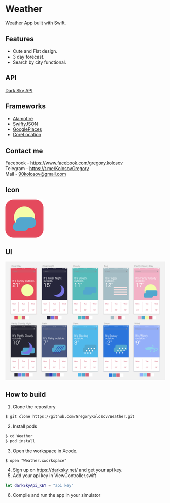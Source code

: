 # Weather
Weather App built with Swift.
## Features
* Cute and Flat design.
* 3 day forecast.
* Search by city functional.
## API
[Dark Sky API](https://darksky.net/)
## Frameworks
* [Alamofire](https://cocoapods.org/pods/Alamofire)
* [SwiftyJSON](https://cocoapods.org/pods/SwiftyJSON)
* [GooglePlaces](https://developers.google.com/places/ios-sdk/autocomplete)
* [CoreLocation](https://developer.apple.com/documentation/corelocation)
## Contact me 
Facebook - https://www.facebook.com/gregory.kolosov
<br>
Telegram - https://t.me/KolosovGregory
<br>
Mail - <90kolosov@gmail.com>
## Icon
![Icon](https://github.com/GregoryKolosov/Weather/blob/master/Design/Icon.png)
## UI
![UI](https://github.com/GregoryKolosov/Weather/blob/master/Design/Weather%20Design.png)
## How to build
1. Clone the repository
```
$ git clone https://github.com/GregoryKolosov/Weather.git
```
2. Install pods
```
$ cd Weather
$ pod install
```
3. Open the workspace in Xcode.
```
$ open "Weather.xworkspace"
```
4. Sign up on <https://darksky.net/> and get your api key.
5. Add your api key in ViewController.swift
```swift
let darkSkyApi_KEY = "api key"
```
6. Compile and run the app in your simulator
